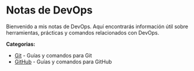 # Notas de DevOps

Bienvenido a mis notas de DevOps. Aquí encontrarás información útil sobre herramientas, prácticas y comandos relacionados con DevOps.

**Categorias:**
- [Git](git/) - Guías y comandos para Git
- [GitHub](github/) - Guías y comandos para GitHub
